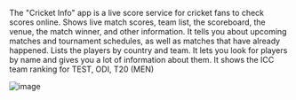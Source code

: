 The "Cricket Info" app is a live score service for cricket fans to check scores online.
Shows live match scores, team list, the scoreboard, the venue, the match winner, and other information.
It tells you about upcoming matches and tournament schedules, as well as matches that have already happened.
Lists the players by country and team.
It lets you look for players by name and gives you a lot of information about them.
It shows the ICC team ranking for TEST, ODI, T20 (MEN)

![image](https://user-images.githubusercontent.com/81462079/224300492-05c9f9e7-f752-46ff-b803-8aaacc955f35.png)
